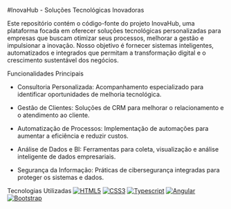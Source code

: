 #InovaHub - Soluções Tecnológicas Inovadoras

Este repositório contém o código-fonte do projeto InovaHub, uma plataforma focada em oferecer soluções tecnológicas personalizadas para empresas que buscam otimizar seus processos, melhorar a gestão e impulsionar a inovação. Nosso objetivo é fornecer sistemas inteligentes, automatizados e integrados que permitam a transformação digital e o crescimento sustentável dos negócios.

Funcionalidades Principais
- Consultoria Personalizada: Acompanhamento especializado para identificar oportunidades de melhoria tecnológica.

- Gestão de Clientes: Soluções de CRM para melhorar o relacionamento e o atendimento ao cliente.

- Automatização de Processos: Implementação de automações para aumentar a eficiência e reduzir custos.

- Análise de Dados e BI: Ferramentas para coleta, visualização e análise inteligente de dados empresariais.

- Segurança da Informação: Práticas de cibersegurança integradas para proteger os sistemas e dados.


Tecnologias Utilizadas
[![HTML5](https://img.shields.io/badge/HTML5-orange.svg?logo=html5)](https://html.com/)
[![CSS3](https://img.shields.io/badge/CSS3-blue.svg?logo=css3)](https://www.w3.org/Style/CSS/)
 [![Typescript](https://img.shields.io/badge/Typescript-blue.svg?color=294E80&logo=typescript)](https://www.typescriptlang.org/)
[![Angular](https://img.shields.io/badge/Angular-red.svg?logo=angular)](https://angular.io/) [![Bootstrap](https://img.shields.io/badge/Bootstrap-white.svg?logo=bootstrap)](https://getbootstrap.com/)
